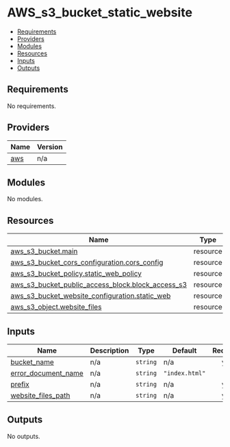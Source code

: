 <!-- BEGIN_TF_DOCS -->
# AWS_s3_bucket_static_website
<!-- toc -->

- [Requirements](#requirements)
- [Providers](#providers)
- [Modules](#modules)
- [Resources](#resources)
- [Inputs](#inputs)
- [Outputs](#outputs)

<!-- tocstop -->

## Requirements

No requirements.

## Providers

| Name | Version |
|------|---------|
| <a name="provider_aws"></a> [aws](#provider\_aws) | n/a |

## Modules

No modules.

## Resources

| Name | Type |
|------|------|
| [aws_s3_bucket.main](https://registry.terraform.io/providers/hashicorp/aws/latest/docs/resources/s3_bucket) | resource |
| [aws_s3_bucket_cors_configuration.cors_config](https://registry.terraform.io/providers/hashicorp/aws/latest/docs/resources/s3_bucket_cors_configuration) | resource |
| [aws_s3_bucket_policy.static_web_policy](https://registry.terraform.io/providers/hashicorp/aws/latest/docs/resources/s3_bucket_policy) | resource |
| [aws_s3_bucket_public_access_block.block_access_s3](https://registry.terraform.io/providers/hashicorp/aws/latest/docs/resources/s3_bucket_public_access_block) | resource |
| [aws_s3_bucket_website_configuration.static_web](https://registry.terraform.io/providers/hashicorp/aws/latest/docs/resources/s3_bucket_website_configuration) | resource |
| [aws_s3_object.website_files](https://registry.terraform.io/providers/hashicorp/aws/latest/docs/resources/s3_object) | resource |

## Inputs

| Name | Description | Type | Default | Required |
|------|-------------|------|---------|:--------:|
| <a name="input_bucket_name"></a> [bucket\_name](#input\_bucket\_name) | n/a | `string` | n/a | yes |
| <a name="input_error_document_name"></a> [error\_document\_name](#input\_error\_document\_name) | n/a | `string` | `"index.html"` | no |
| <a name="input_prefix"></a> [prefix](#input\_prefix) | n/a | `string` | n/a | yes |
| <a name="input_website_files_path"></a> [website\_files\_path](#input\_website\_files\_path) | n/a | `string` | n/a | yes |

## Outputs

No outputs.
<!-- END_TF_DOCS -->